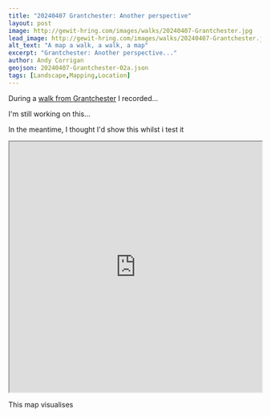 ```yaml
---
title: "20240407 Grantchester: Another perspective"
layout: post
image: http://gewit-hring.com/images/walks/20240407-Grantchester.jpg
lead_image: http://gewit-hring.com/images/walks/20240407-Grantchester.jpg
alt_text: "A map a walk, a walk, a map"
excerpt: "Grantchester: Another perspective..."
author: Andy Corrigan
geojson: 20240407-Grantchester-02a.json
tags: [Landscape,Mapping,Location]
---
```

During a [walk from Grantchester](http://gewit-hring.com/walks/20240407-Grantchester-Walk/) I recorded...


I'm still working on this...


In the meantime, I thought I'd show this whilst i test it

<iframe src="https://irisbox.github.io/Peripleo-testac/#/13.97/1.0091/51.9699/mode=points" width="100%" height="500"></iframe>  

This map visualises 

